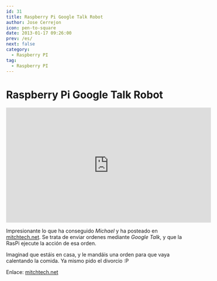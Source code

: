 ```yaml
---
id: 31
title: Raspberry Pi Google Talk Robot
author: Jose Cerrejon
icon: pen-to-square
date: 2013-01-17 09:26:00
prev: /es/
next: false
category:
  - Raspberry PI
tag:
  - Raspberry PI
---
```


# Raspberry Pi Google Talk Robot

<iframe width="560" height="315" src="http://www.youtube.com/embed/vd6RlkAXWRs?rel=0" frameborder="0" allowfullscreen></iframe>

Impresionante lo que ha conseguido *Michael* y ha posteado en [mitchtech.net](http://mitchtech.net). Se trata de enviar ordenes mediante *Google Talk*, y que la RasPi ejecute la acción de esa orden.

Imaginad que estáis en casa, y le mandáis una orden para que vaya calentando la comida. Ya mismo pido el divorcio :P

Enlace: [mitchtech.net](http://mitchtech.net/raspberry-pi-google-talk-robot/)
